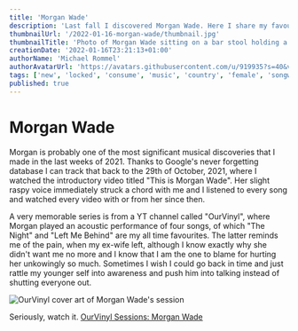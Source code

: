 ```yaml
---
title: 'Morgan Wade'
description: 'Last fall I discovered Morgan Wade. Here I share my favourite tracks and a link to a good, raw performance. There is also a link to a Spotify playlist I made.'
thumbnailUrl: '/2022-01-16-morgan-wade/thumbnail.jpg'
thumbnailTitle: 'Photo of Morgan Wade sitting on a bar stool holding a guitar'
creationDate: '2022-01-16T23:21:13+01:00'
authorName: 'Michael Rommel'
authorAvatarUrl: 'https://avatars.githubusercontent.com/u/919935?s=40&v=4'
tags: ['new', 'locked', 'consume', 'music', 'country', 'female', 'songwriter']
published: true
---
```


# Morgan Wade

Morgan is probably one of the most significant musical discoveries that
I made in the last weeks of 2021. Thanks to Google's never forgetting
database I can track that back to the 29th of October, 2021, where
I watched the introductory video titled "This is Morgan Wade". Her slight
raspy voice immediately struck a chord with me and I listened to every
song and watched every video with or from her since then.

A very memorable series is from a YT channel called "OurVinyl", where
Morgan played an acoustic performance of four songs, of which "The Night"
and "Left Me Behind" are my all time favourites. The latter reminds me of
the pain, when my ex-wife left, although I know exactly why she didn't
want me no more and I know that I am the one to blame for hurting her
unkowingly so much. Sometimes I wish I could go back in time and just
rattle my younger self into awareness and push him into talking instead of
shutting everyone out.

![OurVinyl cover art of Morgan Wade's
session](/2022-01-16-morgan-wade/ourvinyl-morgan-wade-1.jpg 'OurVinyl Sessions: Morgan Wade')

Seriously, watch it.
[OurVinyl Sessions: Morgan Wade](https://youtu.be/G0v055Ze2uU)
